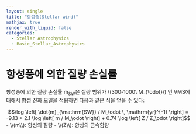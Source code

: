 ```yaml
---
layout: single
title: "항성풍(Stellar wind)"
mathjax: true
render_with_liquid: false
categories:
  - Stellar Astrophysics
  - Basic_Stellar_Astrophysics
---  
```


# 항성풍에 의한 질량 손실률
항성풍에 의한 질량 손실률 ṁ<sub>SW</sub>은 질량 범위가 \\(300-1000\ M_{\odot}\\) 인 VMS에 대해서 항성 진화 모델을 적용하면 다음과 같은 식을 얻을 수 있다:
<div style="text-align:center">
$$\log \left[ \dot{m}_{\mathrm{SW}} / M_\odot \, \mathrm{yr}^{-1} \right] 
= -9.13 + 2.1 \log \left[ m / M_\odot \right] + 0.74 \log \left[ Z / Z_\odot \right]$$</div>
- \\(m\\): 항성의 질량
- \\(Z\\): 항성의 금속함량
